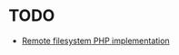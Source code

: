 TODO
====

 * [Remote filesystem PHP implementation](https://github.com/thephpleague/flysystem "flysystem")
